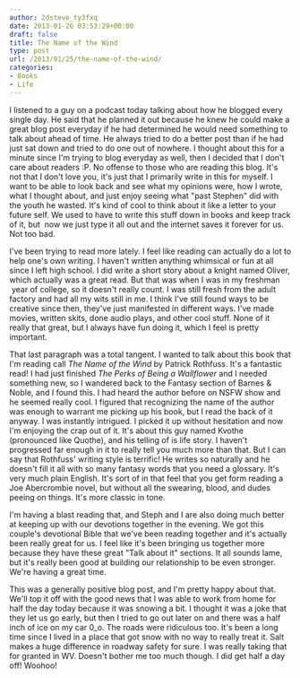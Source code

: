 ```yaml
---
author: 2dsteve_ty3fxq
date: 2013-01-26 03:53:29+00:00
draft: false
title: The Name of the Wind
type: post
url: /2013/01/25/the-name-of-the-wind/
categories:
- Books
- Life
---
```


I listened to a guy on a podcast today talking about how he blogged every single day. He said that he planned it out because he knew he could make a great blog post everyday if he had determined he would need something to talk about ahead of time. He always tried to do a better post than if he had just sat down and tried to do one out of nowhere. I thought about this for a minute since I'm trying to blog everyday as well, then I decided that I don't care about readers :P. No offense to those who are reading this blog. It's not that I don't love you, it's just that I primarily write in this for myself. I want to be able to look back and see what my opinions were, how I wrote, what I thought about, and just enjoy seeing what "past Stephen" did with the youth he wasted. It's kind of cool to think about it like a letter to your future self. We used to have to write this stuff down in books and keep track of it, but  now we just type it all out and the internet saves it forever for us. Not too bad.<!-- more -->

I've been trying to read more lately. I feel like reading can actually do a lot to help one's own writing. I haven't written anything whimsical or fun at all since I left high school. I did write a short story about a knight named Oliver, which actually was a great read. But that was when I was in my freshman  year of college, so it doesn't really count. I was still fresh from the adult factory and had all my wits still in me. I think I've still found ways to be creative since then, they've just manifested in different ways. I've made movies, written skits, done audio plays, and other cool stuff. None of it really that great, but I always have fun doing it, which I feel is pretty important.

That last paragraph was a total tangent. I wanted to talk about this book that I'm reading call _The Name of the Wind_ by Patrick Rothfuss. It's a fantastic read! I had just finished _The Perks of Being a Wallflower_ and I needed something new, so I wandered back to the Fantasy section of Barnes & Noble, and I found this. I had heard the author before on NSFW show and he seemed really cool. I figured that recognizing the name of the author was enough to warrant me picking up his book, but I read the back of it anyway. I was instantly intrigued. I picked it up without hesitation and now I'm enjoying the crap out of it. It's about this guy named Kvothe (pronounced like Quothe), and his telling of is life story. I haven't progressed far enough in it to really tell you much more than that. But I can say that Rothfuss' writing style is terrific! He writes so naturally and he doesn't fill it all with so many fantasy words that you need a glossary. It's very much plain English. It's sort of in that feel that you get form reading a Joe Abercrombie novel, but without all the swearing, blood, and dudes peeing on things. It's more classic in tone.

I'm having a blast reading that, and Steph and I are also doing much better at keeping up with our devotions together in the evening. We got this couple's devotional Bible that we've been reading together and it's actually been really great for us. I feel like it's been bringing us together more because they have these great "Talk about it" sections. It all sounds lame, but it's really been good at building our relationship to be even stronger. We're having a great time.

This was a generally positive blog post, and I'm pretty happy about that. We'll top it off with the good news that I was able to work from home for half the day today because it was snowing a bit. I thought it was a joke that they let us go early, but then I tried to go out later on and there was a half inch of ice on my car 0_o. The roads were ridiculous too. It's been a long time since I lived in a place that got snow with no way to really treat it. Salt makes a huge difference in roadway safety for sure. I was really taking that for granted in WV. Doesn't bother me too much though. I did get half a day off! Woohoo!
